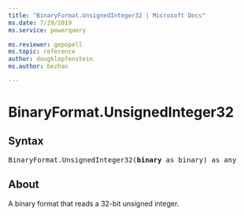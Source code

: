 ```yaml
---
title: "BinaryFormat.UnsignedInteger32 | Microsoft Docs"
ms.date: 7/29/2019
ms.service: powerquery

ms.reviewer: gepopell
ms.topic: reference
author: dougklopfenstein
ms.author: bezhan

---
```

# BinaryFormat.UnsignedInteger32
  
## Syntax

<pre>
BinaryFormat.UnsignedInteger32(<b>binary</b> as binary) as any
</pre>  

  
## About  
A binary format that reads a 32-bit unsigned integer. 
